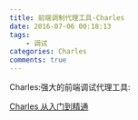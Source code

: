 ```yaml
---
title: 前端调制代理工具-Charles
date: 2016-07-06 00:18:13
tags:
    - 调试
categories: Charles
comments: true
---
```


Charles:强大的前端调试代理工具:
<!--more-->


[Charles 从入门到精通](http://blog.devtang.com/2015/11/14/charles-introduction/)